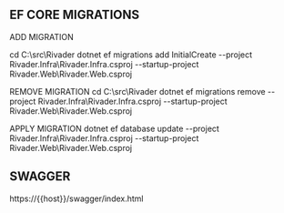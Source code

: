 EF CORE MIGRATIONS
------------------

ADD MIGRATION

cd C:\src\Rivader
dotnet ef migrations add InitialCreate --project Rivader.Infra\Rivader.Infra.csproj --startup-project Rivader.Web\Rivader.Web.csproj

REMOVE MIGRATION
cd C:\src\Rivader
dotnet ef migrations remove --project Rivader.Infra\Rivader.Infra.csproj --startup-project Rivader.Web\Rivader.Web.csproj

APPLY MIGRATION
dotnet ef database update --project Rivader.Infra\Rivader.Infra.csproj --startup-project Rivader.Web\Rivader.Web.csproj


SWAGGER
-------
https://{{host}}/swagger/index.html